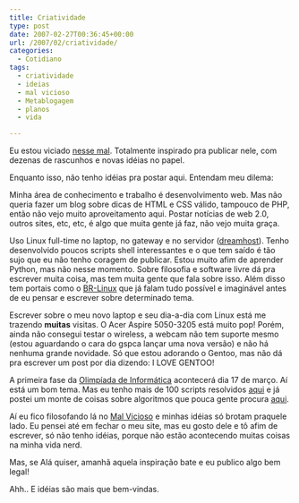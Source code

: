 ```yaml
---
title: Criatividade
type: post
date: 2007-02-27T00:36:45+00:00
url: /2007/02/criatividade/
categories:
  - Cotidiano
tags:
  - criatividade
  - ideias
  - mal vicioso
  - Metablogagem
  - planos
  - vida

---
```

Eu estou viciado [nesse mal][1]. Totalmente inspirado pra publicar nele, com dezenas de rascunhos e novas idéias no papel.

Enquanto isso, não tenho idéias pra postar aqui. Entendam meu dilema:

Minha área de conhecimento e trabalho é desenvolvimento web. Mas não queria fazer um blog sobre dicas de HTML e CSS válido, tampouco de PHP, então não vejo muito aproveitamento aqui. Postar notícias de web 2.0, outros sites, etc, etc, é algo que muita gente já faz, não vejo muita graça.

Uso Linux full-time no laptop, no gateway e no servidor ([dreamhost][2]). Tenho desenvolvido poucos scripts shell interessantes e o que tem saído é tão sujo que eu não tenho coragem de publicar. Estou muito afim de aprender Python, mas não nesse momento. Sobre filosofia e software livre dá pra escrever muita coisa, mas tem muita gente que fala sobre isso. Além disso tem portais como o [BR-Linux][3] que já falam tudo possível e imaginável antes de eu pensar e escrever sobre determinado tema.

Escrever sobre o meu novo laptop e seu dia-a-dia com Linux está me trazendo **muitas** visitas. O Acer Aspire 5050-3205 está muito pop! Porém, ainda não consegui testar o wireless, a webcam não tem suporte mesmo (estou aguardando o cara do gspca lançar uma nova versão) e não há nenhuma grande novidade. Só que estou adorando o Gentoo, mas não dá pra escrever um post por dia dizendo: I LOVE GENTOO!

A primeira fase da [Olimpíada de Informática][4] acontecerá dia 17 de março. Aí está um bom tema. Mas eu tenho mais de 100 scripts resolvidos [aqui][5] e já postei um monte de coisas sobre algoritmos que pouca gente procura [aqui][6].

Aí eu fico filosofando lá no [Mal Vicioso][1] e minhas idéias só brotam praquele lado. Eu pensei até em fechar o meu site, mas eu gosto dele e tô afim de escrever, só não tenho idéias, porque não estão acontecendo muitas coisas na minha vida nerd.

Mas, se Alá quiser, amanhã aquela inspiração bate e eu publico algo bem legal!

Ahh.. E idéias são mais que bem-vindas.

 [1]: http://malvicioso.com/
 [2]: http://www.dreamhost.com/
 [3]: http://www.br-linux.org/
 [4]: http://olimpiada.ic.unicamp.br
 [5]: http://tiagomadeira.net/scripts
 [6]: http://algoritmos.tiagomadeira.net/

